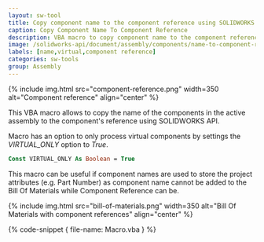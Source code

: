 ```yaml
---
layout: sw-tool
title: Copy component name to the component reference using SOLIDWORKS API
caption: Copy Component Name To Component Reference
description: VBA macro to copy component name to the component reference using SOLIDWORKS with an ability to filter virtual components only
image: /solidworks-api/document/assembly/components/name-to-component-reference/component-reference.png
labels: [name,virtual,component reference]
categories: sw-tools
group: Assembly
---
```

{% include img.html src="component-reference.png" width=350 alt="Component reference" align="center" %}

This VBA macro allows to copy the name of the components in the active assembly to the component's reference using SOLIDWORKS API.

Macro has an option to only process virtual components by settings the *VIRTUAL_ONLY* option to *True*.

~~~ vb
Const VIRTUAL_ONLY As Boolean = True
~~~

This macro can be useful if component names are used to store the project attributes (e.g. Part Number) as component name cannot be added to the Bill Of Materials while Component Reference can be.

{% include img.html src="bill-of-materials.png" width=350 alt="Bill Of Materials with component references" align="center" %}

{% code-snippet { file-name: Macro.vba } %}
